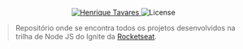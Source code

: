 <p align="center">
   <a href="https://www.linkedin.com/in/eniltonandrade/">
      <img alt="Henrique Tavares" src="https://img.shields.io/badge/-Enilton Andrade-01B755?style=flat&logo=Linkedin&logoColor=white" />
   </a>

  <img alt="License" src="https://img.shields.io/badge/license-MIT-01B755">
</p>

> Repositório onde se encontra todos os projetos desenvolvidos na trilha de Node JS do Ignite da [Rocketseat](https://github.com/Rocketseat).
